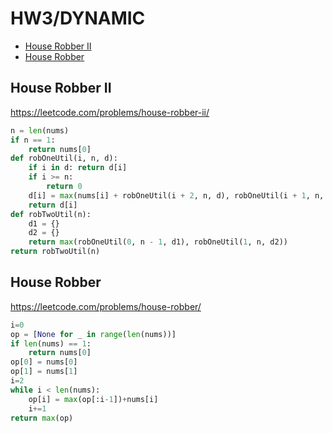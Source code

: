 # HW3/DYNAMIC

+ [House Robber II](#house-robber-ii)
+ [House Robber](#house-robber)
<!---->
## House Robber II

https://leetcode.com/problems/house-robber-ii/

```python
n = len(nums)
if n == 1:
    return nums[0]
def robOneUtil(i, n, d):
    if i in d: return d[i]
    if i >= n:
        return 0
    d[i] = max(nums[i] + robOneUtil(i + 2, n, d), robOneUtil(i + 1, n, d))
    return d[i]
def robTwoUtil(n):
    d1 = {}
    d2 = {}
    return max(robOneUtil(0, n - 1, d1), robOneUtil(1, n, d2))
return robTwoUtil(n)
```

## House Robber

https://leetcode.com/problems/house-robber/

```python
i=0
op = [None for _ in range(len(nums))]
if len(nums) == 1:
    return nums[0]
op[0] = nums[0]
op[1] = nums[1]
i=2
while i < len(nums):
    op[i] = max(op[:i-1])+nums[i]
    i+=1
return max(op)
```


